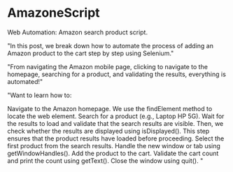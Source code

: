 # AmazoneScript
Web Automation: Amazon search product script.

"In this post, we break down how to automate the process of adding an Amazon product to the cart step by step using Selenium."

"From navigating the Amazon mobile page, clicking to navigate to the homepage, searching for a product, and validating the results, everything is automated!"

"Want to learn how to:

Navigate to the Amazon homepage.
We use the findElement method to locate the web element.
Search for a product (e.g., Laptop HP 5G).
Wait for the results to load and validate that the search results are visible.
Then, we check whether the results are displayed using isDisplayed(). This step ensures that the product results have loaded before proceeding.
Select the first product from the search results.
Handle the new window or tab using getWindowHandles().
Add the product to the cart.
Validate the cart count and print the count using getText().
Close the window using quit(). "
